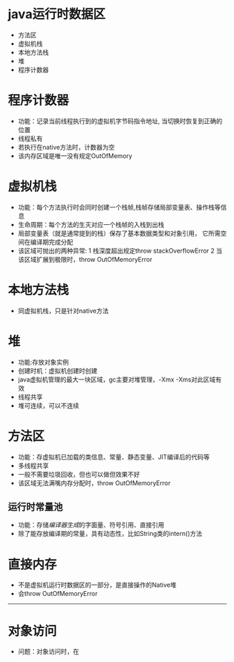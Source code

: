 # java运行时数据区
- 方法区
- 虚拟机栈
- 本地方法栈
- 堆
- 程序计数器

# 程序计数器
- 功能：记录当前线程执行到的虚拟机字节码指令地址, 当切换时恢复到正确的位置
- 线程私有
- 若执行在native方法时，计数器为空
- 该内存区域是唯一没有规定OutOfMemory

# 虚拟机栈
- 功能：每个方法执行时会同时创建一个栈帧,栈帧存储局部变量表、操作栈等信息
- 生命周期：每个方法的生灭对应一个栈帧的入栈到出栈
- 局部变量表（就是通常提到的栈）保存了基本数据类型和对象引用， 它所需空间在编译期完成分配
- 该区域可抛出的两种异常:
1 栈深度超出规定throw stackOverflowError
2 当该区域扩展到极限时，throw OutOfMemoryError
    
# 本地方法栈
- 同虚拟机栈，只是针对native方法

# 堆
- 功能:存放对象实例
- 创建时机：虚拟机创建时创建
- java虚拟机管理的最大一块区域，gc主要对堆管理，-Xmx -Xms对此区域有效
- 线程共享
- 堆可连续，可以不连续

# 方法区
- 功能：存虚拟机已加载的类信息、常量、静态变量、JIT编译后的代码等
- 多线程共享
- 一般不需要垃圾回收，但也可以做但效果不好
- 该区域无法满嘴内存分配时，throw OutOfMemoryError

## 运行时常量池
  - 功能：存储*编译器生成*的字面量、符号引用、直接引用
  - 除了能存放编译期的常量，具有动态性，比如String类的intern()方法

# 直接内存
- 不是虚拟机运行时数据区的一部分，是直接操作的Native堆
- 会throw OutOfMemoryError

***

# 对象访问
- 问题：对象访问时，在





